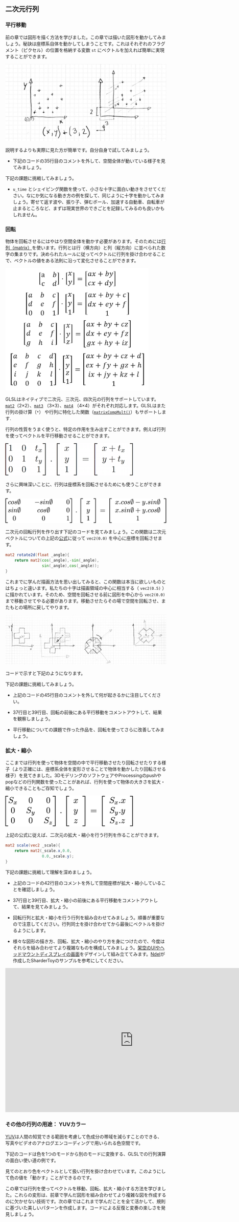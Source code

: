## 二次元行列

<canvas id="custom" class="canvas" data-fragment-url="matrix.frag"  width="700px" height="200px"></canvas>

### 平行移動

前の章では図形を描く方法を学びました。この章では描いた図形を動かしてみましょう。秘訣は座標系自体を動かしてしまうことです。これはそれぞれのフラグメント（ピクセル）の位置を格納する変数 ```st``` にベクトルを加えれば簡単に実現することができます。

![](translate.jpg)

説明するよりも実際に見た方が簡単です。自分自身で試してみましょう。

* 下記のコードの35行目のコメントを外して、空間全体が動いている様子を見てみましょう。

<div class="codeAndCanvas" data="cross-translate.frag"></div>

下記の課題に挑戦してみましょう。

* ```u_time``` とシェイピング関数を使って、小さな十字に面白い動きをさせてください。なにか気になる動き方の例を探して、同じように十字を動かしてみましょう。寄せて返す波や、振り子、弾むボール、加速する自動車、自転車が止まるところなど、まずは現実世界のできごとを記録してみるのも良いかもしれません。

### 回転

物体を回転させるにはやはり空間全体を動かす必要があります。そのためには[行列（matrix）](https://ja.wikipedia.org/wiki/%E8%A1%8C%E5%88%97)を使います。行列とは行（横方向）と列（縦方向）に並べられた数字の集まりです。決められたルールに従ってベクトルに行列を掛け合わせることで、ベクトルの値をある法則に沿って変化させることができます。

[![行列 - Wikipedia](matrixes.png)](https://ja.wikipedia.org/wiki/%E8%A1%8C%E5%88%97)

GLSLはネイティブで二次元、三次元、四次元の行列をサポートしています。[```mat2```](../glossary/?search=mat2)（2×2）、[```mat3```](../glossary/?search=mat3) （3×3）、[```mat4```](../glossary/?search=mat4) （4×4）がそれぞれ対応します。GLSLはまた行列の掛け算（```*```）
や行列に特化した関数（[```matrixCompMult()```](../glossary/?search=matrixCompMult)）もサポートします.

行列の性質をうまく使うと、特定の作用を生み出すことができます。例えば行列を使ってベクトルを平行移動させることができます。

![](3dtransmat.png)

さらに興味深いことに、行列は座標系を回転させるためにも使うことができます。

![](rotmat.png)

二次元の回転行列を作り出す下記のコードを見てみましょう。この関数は二次元ベクトルについての上記の[公式](https://ja.wikipedia.org/wiki/%E5%9B%9E%E8%BB%A2%E8%A1%8C%E5%88%97)に従って ```vec2(0.0)``` を中心に座標を回転させます。

```glsl
mat2 rotate2d(float _angle){
    return mat2(cos(_angle),-sin(_angle),
                sin(_angle),cos(_angle));
}
```

これまでに学んだ描画方法を思い出してみると、この関数は本当に欲しいものとはちょっと違います。私たちの十字は描画領域の中心に相当する（ ```vec2(0.5)``` ）に描かれています。そのため、空間を回転させる前に図形を中心から ```vec2(0.0)``` まで移動させてやる必要があります。移動させたらその場で空間を回転させ、またもとの場所に戻してやります。

![](rotate.jpg)

コードで示すと下記のようになります。

<div class="codeAndCanvas" data="cross-rotate.frag"></div>

下記の課題に挑戦してみましょう。

* 上記のコードの45行目のコメントを外して何が起きるかに注目してください。

* 37行目と39行目、回転の前後にある平行移動をコメントアウトして、結果を観察しましょう。

* 平行移動についての課題で作った作品を、回転を使ってさらに改善してみましょう。

### 拡大・縮小

ここまでは行列を使って物体を空間の中で平行移動させたり回転させたりする様子（より正確には、座標系全体を変形させることで物体を動かしたり回転させる様子）を見てきました。3DモデリングのソフトウェアやProcessingのpushやpopなどの行列関数を使ったことがあれば、行列を使って物体の大きさを拡大・縮小できることもご存知でしょう。

![](scale.png)

上記の公式に従えば、二次元の拡大・縮小を行う行列を作ることができます。

```glsl
mat2 scale(vec2 _scale){
    return mat2(_scale.x,0.0,
                0.0,_scale.y);
}
```
<div class="codeAndCanvas" data="cross-scale.frag"></div>

下記の課題に挑戦して理解を深めましょう。

* 上記のコードの42行目のコメントを外して空間座標が拡大・縮小していることを確認しましょう。

* 37行目と39行目、拡大・縮小の前後にある平行移動をコメントアウトして、結果を見てみましょう。

* 回転行列と拡大・縮小を行う行列を組み合わせてみましょう。順番が重要なので注意してください。行列同士を掛け合わせてから最後にベクトルを掛けるようにします。

* 様々な図形の描き方、回転、拡大・縮小のやり方を身につけたので、今度はそれらを組み合わせてより複雑なものを構成してみましょう。[架空のUIやヘッドマウントディスプレイの画面](https://www.pinterest.com/patriciogonzv/huds/)をデザインして組み立ててみます。[Ndel](https://www.shadertoy.com/user/ndel)が作成したSharderToyのサンプルを参考にしてください。


<iframe width="800" height="450" frameborder="0" src="https://www.shadertoy.com/embed/4s2SRt?gui=true&t=10&paused=true" allowfullscreen></iframe>

### その他の行列の用途： YUVカラー

[YUV](https://ja.wikipedia.org/wiki/YUV)は人間の知覚できる範囲を考慮して色成分の帯域を減らすことのできる、写真やビデオのアナログエンコーディングで用いられる色空間です。

下記のコードは色を1つのモードから別のモードに変換する、GLSLでの行列演算の面白い使い道の例です。

<div class="codeAndCanvas" data="yuv.frag"></div>

見てのとおり色をベクトルとして扱い行列を掛け合わせています。このようにして色の値を「動かす」ことができるのです。

この章では行列を使ってベクトルを移動、回転、拡大・縮小する方法を学びました。これらの変形は、前章で学んだ図形を組み合わせてより複雑な図を作成するのに欠かせない技術です。次の章ではこれまで学んだことを全て活かして、規則に基づいた美しいパターンを作成します。コードによる反復と変奏の楽しさを発見しましょう。

